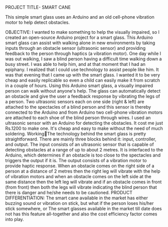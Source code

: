 PROJECT TITLE- SMART CANE

This simple smart glass uses an Arduino and an old cell-phone vibration motor to help detect 
obstacles.

OBJECTIVE:
I wanted to make something to help the visually impaired, so I created an open-source 
Arduino project for a smart glass. This Arduino smart glass can assist with walking alone in 
new environments by taking inputs through an obstacle sensor (ultrasonic sensor) and 
providing feedback to the person through haptics (a vibration motor).
One day while I was out walking, I saw a blind person having a difficult time walking down a 
busy street. I was able to help him, and at that moment that I had an epiphany. I realized that I 
could use technology to assist people like him. It was that evening that I came up with the 
smart glass. I wanted it to be very cheap and easily replicable so even a child can easily make 
it from scratch in a couple of hours.
Using this Arduino smart glass, a visually impaired person can walk without anyone's help. 
The glass can automatically detect an obstacle and give the user a feedback response by 
vibrating the legs of a person.
Two ultrasonic sensors each on one side (right & left) are attached to the spectacles of a blind 
person and this sensor is thereby connected to the Arduino and from Arduino two cell-phone 
vibration motors are attached to each shoe of the blind person through wires.
I used an ultrasonic sensor with an Arduino for detecting the obstacles. It cost me just 
Rs.1200 to make one. It's cheap and easy to make without the need of much soldering.
WorkingThe technology behind the smart glass is pretty straightforward. There are mainly three 
blocks behind it: input, controller, and output. The input consists of an ultrasonic sensor that 
is capable of detecting obstacles at a range of up to about 2 metres. It is interfaced to the 
Arduino, which determines if an obstacle is too close to the spectacles and triggers the output 
if it is. The output consists of a vibration motor to provide haptic response.
When an obstacle comes on the right side of a person at a distance of 2 metres then the right 
leg will vibrate with the help of vibration motors and when an obstacle comes on the left side 
at the same distance then the left leg will vibrate and if an obstacle comes in front (from 
front) then both the legs will vibrate indicating the blind person that there is danger and 
he/she needs to be cautioned.
PRODUCT DIFFERENTIATION:
The smart cane available in the market has either buzzing sound or vibration on stick, but
what if the person loses his/her stick somewhere, or 
The smart glasses available in the market till date does not has this feature all-together and 
also the cost efficiency factor comes into play.
